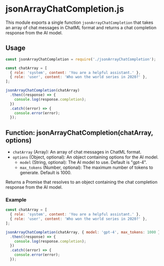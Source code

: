 # jsonArrayChatCompletion.js

This module exports a single function `jsonArrayChatCompletion` that takes an array of chat messages in ChatML format and returns a chat completion response from the AI model.

## Usage

```javascript
const jsonArrayChatCompletion = require('./jsonArrayChatCompletion');

const chatArray = [
  { role: 'system', content: 'You are a helpful assistant.' },
  { role: 'user', content: 'Who won the world series in 2020?' },
];

jsonArrayChatCompletion(chatArray)
  .then((response) => {
    console.log(response.completion);
  })
  .catch((error) => {
    console.error(error);
  });
```

## Function: jsonArrayChatCompletion(chatArray, options)

- `chatArray` (Array): An array of chat messages in ChatML format.
- `options` (Object, optional): An object containing options for the AI model.
  - `model` (String, optional): The AI model to use. Default is "gpt-4".
  - `max_tokens` (Number, optional): The maximum number of tokens to generate. Default is 1000.

Returns a Promise that resolves to an object containing the chat completion response from the AI model.

### Example

```javascript
const chatArray = [
  { role: 'system', content: 'You are a helpful assistant.' },
  { role: 'user', content: 'Who won the world series in 2020?' },
];

jsonArrayChatCompletion(chatArray, { model: 'gpt-4', max_tokens: 1000 })
  .then((response) => {
    console.log(response.completion);
  })
  .catch((error) => {
    console.error(error);
  });
```